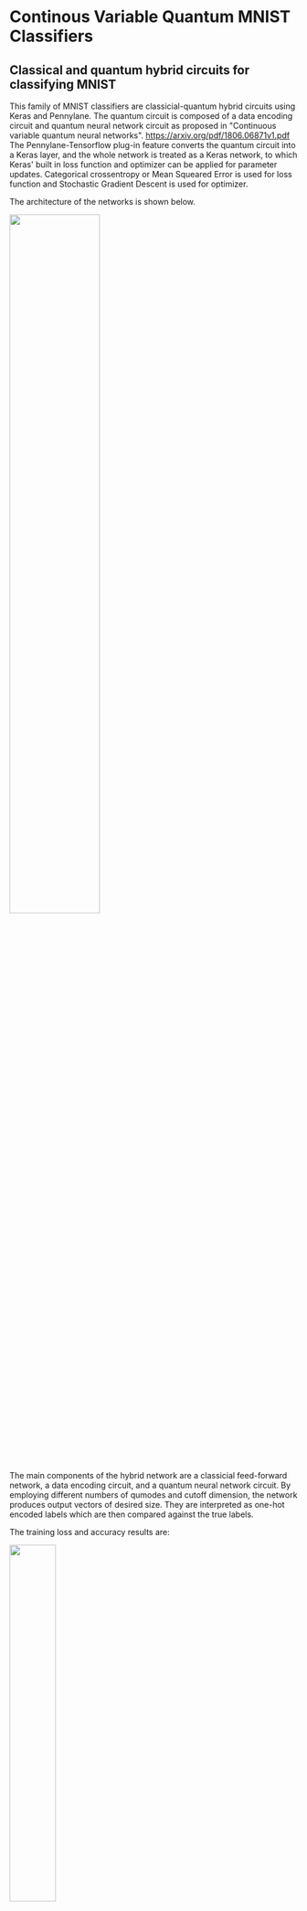 # Continous Variable Quantum MNIST Classifiers
## Classical and quantum hybrid circuits for classifying MNIST

This family of MNIST classifiers are classicial-quantum hybrid circuits using Keras and Pennylane. The quantum circuit is composed of a data encoding circuit and quantum neural network circuit as proposed in "Continuous variable quantum neural networks". https://arxiv.org/pdf/1806.06871v1.pdf The Pennylane-Tensorflow plug-in feature converts the quantum circuit into a Keras layer, and the whole network is treated as a Keras network, to which Keras' built in loss function and optimizer can be applied for parameter updates. Categorical crossentropy or Mean Squeared Error is used for loss function and Stochastic Gradient Descent is used for optimizer.

The architecture of the networks is shown below.

<img src="https://user-images.githubusercontent.com/22792633/158081935-d8f6976e-faae-4d96-847d-55a96b6bf427.png"  width=56% height=56%>

The main components of the hybrid network are a classicial feed-forward network, a data encoding circuit, and a quantum neural network circuit. By employing different numbers of qumodes and cutoff dimension, the network produces output vectors of desired size. They are interpreted as one-hot encoded labels which are then compared against the true labels.

The training loss and accuracy results are:

<img src="https://user-images.githubusercontent.com/22792633/158082204-d27eabec-f035-4d62-bb7d-c27b6ef31b39.png" width=40% height=40%>
